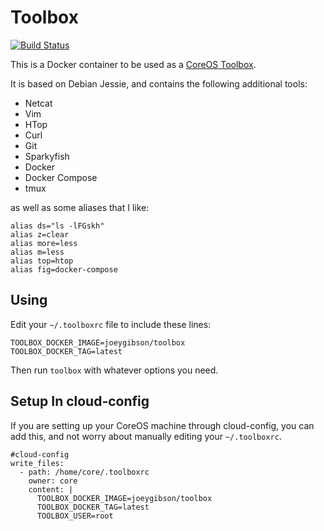# Toolbox

[![Build Status](https://travis-ci.org/joeygibson/toolbox.svg?branch=master)](https://travis-ci.org/joeygibson/toolbox)

This is a Docker container to be used as a [CoreOS Toolbox](https://github.com/coreos/toolbox).

It is based on Debian Jessie, and contains the following additional tools:

* Netcat
* Vim
* HTop
* Curl
* Git
* Sparkyfish
* Docker
* Docker Compose
* tmux

as well as some aliases that I like:

    alias ds="ls -lFGskh"
    alias z=clear
    alias more=less
    alias m=less
    alias top=htop
    alias fig=docker-compose

## Using

Edit your `~/.toolboxrc` file to include these lines:

    TOOLBOX_DOCKER_IMAGE=joeygibson/toolbox
    TOOLBOX_DOCKER_TAG=latest

Then run `toolbox` with whatever options you need.

## Setup In cloud-config

If you are setting up your CoreOS machine through cloud-config, you can add this, and not worry
about manually editing your `~/.toolboxrc`.

    #cloud-config
    write_files:
      - path: /home/core/.toolboxrc
        owner: core
        content: |
          TOOLBOX_DOCKER_IMAGE=joeygibson/toolbox
          TOOLBOX_DOCKER_TAG=latest
          TOOLBOX_USER=root
